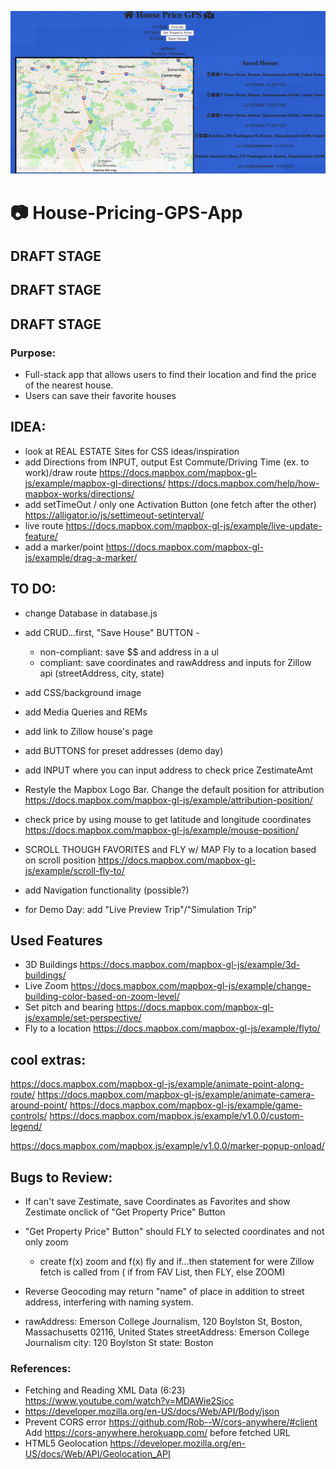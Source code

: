 ![Preview](public/img/preview.png)

# 📷 House-Pricing-GPS-App

## DRAFT STAGE
## DRAFT STAGE
## DRAFT STAGE

### Purpose:

- Full-stack app that allows users to find their location and find the price of the nearest house.
- Users can save their favorite houses

## IDEA:
- look at REAL ESTATE Sites for CSS ideas/inspiration
- add Directions from INPUT, output Est Commute/Driving Time (ex. to work)/draw route
  https://docs.mapbox.com/mapbox-gl-js/example/mapbox-gl-directions/
  https://docs.mapbox.com/help/how-mapbox-works/directions/
- add setTimeOut / only one Activation Button (one fetch after the other)
  https://alligator.io/js/settimeout-setinterval/
- live route https://docs.mapbox.com/mapbox-gl-js/example/live-update-feature/
- add a marker/point https://docs.mapbox.com/mapbox-gl-js/example/drag-a-marker/

## TO DO:

- change Database in database.js
- add CRUD...first, "Save House" BUTTON -
  - non-compliant:  save $$ and address in a ul
  - compliant: save coordinates and rawAddress and inputs for Zillow api
    (streetAddress, city, state)
- add CSS/background image
- add Media Queries and REMs
- add link to Zillow house's page
- add BUTTONS for preset addresses (demo day)

- add INPUT where you can input address to check price ZestimateAmt
- Restyle the Mapbox Logo Bar.
  Change the default position for attribution
  https://docs.mapbox.com/mapbox-gl-js/example/attribution-position/
- check price by using mouse to get latitude and longitude coordinates
  https://docs.mapbox.com/mapbox-gl-js/example/mouse-position/
- SCROLL THOUGH FAVORITES and FLY w/ MAP
  Fly to a location based on scroll position
  https://docs.mapbox.com/mapbox-gl-js/example/scroll-fly-to/
- add Navigation functionality (possible?)
- for Demo Day: add "Live Preview Trip"/"Simulation Trip"

## Used Features
- 3D Buildings https://docs.mapbox.com/mapbox-gl-js/example/3d-buildings/
- Live Zoom https://docs.mapbox.com/mapbox-gl-js/example/change-building-color-based-on-zoom-level/
- Set pitch and bearing https://docs.mapbox.com/mapbox-gl-js/example/set-perspective/
- Fly to a location https://docs.mapbox.com/mapbox-gl-js/example/flyto/

## cool extras:
https://docs.mapbox.com/mapbox-gl-js/example/animate-point-along-route/
https://docs.mapbox.com/mapbox-gl-js/example/animate-camera-around-point/
https://docs.mapbox.com/mapbox-gl-js/example/game-controls/
https://docs.mapbox.com/mapbox.js/example/v1.0.0/custom-legend/
<!-- more mapbox features v1.0.0 in link below -->
https://docs.mapbox.com/mapbox.js/example/v1.0.0/marker-popup-onload/

## Bugs to Review:
- If can't save Zestimate, save Coordinates as Favorites and show Zestimate onclick of "Get Property Price" Button
- "Get Property Price" Button" should FLY to selected coordinates and not only zoom
  - create f(x) zoom and f(x) fly and if...then statement for were Zillow fetch is called from ( if from FAV List, then FLY, else ZOOM)

- Reverse Geocoding may return "name" of place in addition to street address, interfering with naming system.
- rawAddress: Emerson College Journalism, 120 Boylston St, Boston, Massachusetts 02116, United States
  streetAddress: Emerson College Journalism
  city: 120 Boylston St
  state: Boston


### References:
- Fetching and Reading XML Data (6:23) https://www.youtube.com/watch?v=MDAWie2Sicc
- https://developer.mozilla.org/en-US/docs/Web/API/Body/json
- Prevent CORS error https://github.com/Rob--W/cors-anywhere/#client
  Add https://cors-anywhere.herokuapp.com/ before fetched URL
- HTML5 Geolocation https://developer.mozilla.org/en-US/docs/Web/API/Geolocation_API
